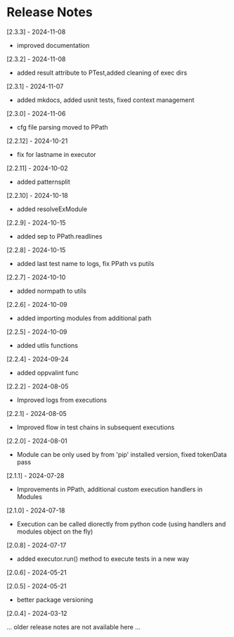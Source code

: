 # Release Notes

[2.3.3] - 2024-11-08<br>
- improved documentation

[2.3.2] - 2024-11-08<br>
- added result attribute to PTest,added cleaning of exec dirs

[2.3.1] - 2024-11-07<br>
- added mkdocs, added usnit tests, fixed context management

[2.3.0] - 2024-11-06<br>
- cfg file parsing moved to PPath

[2.2.12] - 2024-10-21<br>
- fix for lastname in executor

[2.2.11] - 2024-10-02<br>
- added patternsplit

[2.2.10] - 2024-10-18<br>
- added resolveExModule

[2.2.9] - 2024-10-15<br>
- added sep to PPath.readlines

[2.2.8] - 2024-10-15<br>
- added last test name to logs, fix PPath vs putils

[2.2.7] - 2024-10-10<br>
- added normpath to utils

[2.2.6] - 2024-10-09<br>
- added importing modules from additional path

[2.2.5] - 2024-10-09<br>
- added utlis functions

[2.2.4] - 2024-09-24<br>
- added oppvalint func

[2.2.2] - 2024-08-05<br>
- Improved logs from executions

[2.2.1] - 2024-08-05<br>
- Improved flow in test chains in subsequent executions

[2.2.0] - 2024-08-01<br>
- Module can be only used by from 'pip' installed version, fixed tokenData pass

[2.1.1] - 2024-07-28<br>
- Improvements in PPath, additional custom execution handlers in Modules
 
[2.1.0] - 2024-07-18<br>
- Execution can be called diorectly from python code (using handlers and modules object on the fly)

[2.0.8] - 2024-07-17<br>
- added executor.run() method to execute tests in a new way

[2.0.6] - 2024-05-21<br>


[2.0.5] - 2024-05-21<br>
- better package versioning

[2.0.4] - 2024-03-12<br>

... older release notes are not available here ...

